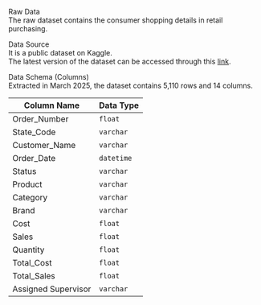 Raw Data <br> 
The raw dataset contains the consumer shopping details in retail purchasing. <br>

Data Source <br>
It is a public dataset on Kaggle. <br>
The latest version of the dataset can be accessed through this [link](https://www.kaggle.com/datasets/ayushparwal2026/online-ecommerce). <br>

Data Schema (Columns) <br>
Extracted in March 2025, the dataset contains 5,110 rows and 14 columns. <br>

| Column Name         | Data Type  |
| ------------------- | ---------- |
| Order_Number        | `float`    |
| State_Code          | `varchar`  |
| Customer_Name       | `varchar`  |
| Order_Date          | `datetime` |
| Status              | `varchar`  |
| Product             | `varchar`  |
| Category            | `varchar`  |
| Brand               | `varchar`  |
| Cost                | `float`    |
| Sales               | `float`    |
| Quantity            | `float`    |
| Total_Cost          | `float`    |
| Total_Sales         | `float`    |
| Assigned Supervisor | `varchar`  |



